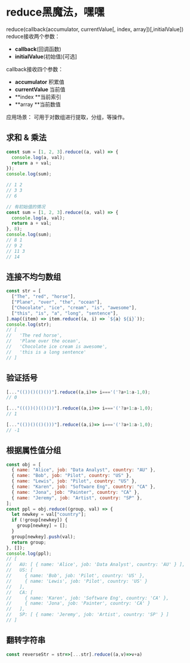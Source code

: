 # reduce黑魔法，嘿嘿
reduce(callback(accumulator, currentValue[, index, array])[,initialValue])
reduce接收两个参数：

- **callback**(回调函数)
- **initialValue**(初始值)[可选]

callback接收四个参数：

- **accumulator** 积累值
- **currentValue** 当前值
- **index **当前索引
- **array **当前数值

应用场景：
可用于对数组进行提取，分组，等操作。
## 求和 & 乘法
```javascript
const sum = [1, 2, 3].reduce((a, val) => {
  console.log(a, val);
  return a + val;
});
console.log(sum);

// 1 2
// 3 3
// 6 

// 有初始值的情况
const sum = [1, 2, 3].reduce((a, val) => {
  console.log(a, val);
  return a + val;
}, 8);
console.log(sum);
// 8 1
// 9 2 
// 11 3
// 14  
```
## 连接不均匀数组
```javascript
const str = [
  ["The", "red", "horse"],
  ["Plane", "over", "the", "ocean"],
  ["Chocolate", "ice", "cream", "is", "awesome"],
  ["this", "is", "a", "long", "sentence"],
].map((item) => item.reduce((a, i) => `${a} ${i}`));
console.log(str);
// [
//   'The red horse',
//   'Plane over the ocean',
//   'Chocolate ice cream is awesome',
//   'this is a long sentence'
// ]
```
## 验证括号
```javascript
[..."(())()(()())"].reduce((a,i)=> i==='('?a+1:a-1,0);
// 0

[..."((())()(()())"].reduce((a,i)=> i==='('?a+1:a-1,0);
// 1

[..."(())()(()()))"].reduce((a,i)=> i==='('?a+1:a-1,0);
// -1

```
## 根据属性值分组
```javascript
const obj = [
  { name: "Alice", job: "Data Analyst", country: "AU" },
  { name: "Bob", job: "Pilot", country: "US" },
  { name: "Lewis", job: "Pilot", country: "US" },
  { name: "Karen", job: "Software Eng", country: "CA" },
  { name: "Jona", job: "Painter", country: "CA" },
  { name: "Jeremy", job: "Artist", country: "SP" },
];
const ppl = obj.reduce((group, val) => {
  let newkey = val["country"];
  if (!group[newkey]) {
    group[newkey] = [];
  }
  group[newkey].push(val);
  return group;
}, []);
console.log(ppl);
// [
//   AU: [ { name: 'Alice', job: 'Data Analyst', country: 'AU' } ],
//   US: [
//     { name: 'Bob', job: 'Pilot', country: 'US' },
//     { name: 'Lewis', job: 'Pilot', country: 'US' }
//   ],
//   CA: [
//     { name: 'Karen', job: 'Software Eng', country: 'CA' },
//     { name: 'Jona', job: 'Painter', country: 'CA' }
//   ],
//   SP: [ { name: 'Jeremy', job: 'Artist', country: 'SP' } ]
// ]

```
## 翻转字符串
```javascript
const reverseStr = str=>[...str].reduce((a,v)=>v+a)
```
